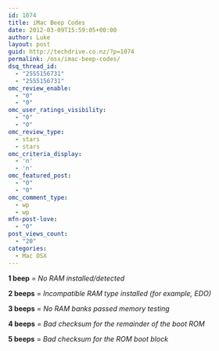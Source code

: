 ```yaml
---
id: 1074
title: iMac Beep Codes
date: 2012-03-09T15:59:05+00:00
author: Luke
layout: post
guid: http://techdrive.co.nz/?p=1074
permalink: /osx/imac-beep-codes/
dsq_thread_id:
  - "2555156731"
  - "2555156731"
omc_review_enable:
  - "0"
  - "0"
omc_user_ratings_visibility:
  - "0"
  - "0"
omc_review_type:
  - stars
  - stars
omc_criteria_display:
  - 'n'
  - 'n'
omc_featured_post:
  - "0"
  - "0"
omc_comment_type:
  - wp
  - wp
mfn-post-love:
  - "0"
post_views_count:
  - "20"
categories:
  - Mac OSX
---
```

**1 beep** = _No RAM installed/detected_
  
**2 beeps** = _Incompatible RAM type installed (for example, EDO)_
  
**3 beeps** = _No RAM banks passed memory testing_
  
**4 beeps** = _Bad checksum for the remainder of the boot ROM_
  
**5 beeps** = _Bad checksum for the ROM boot block_